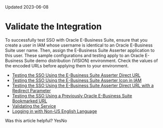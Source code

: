 Updated 2023-06-08
# Validate the Integration
To successfully test SSO with Oracle E-Business Suite, ensure that you create a user in IAM whose username is identical to an Oracle E-Business Suite user name. Then, assign the E-Business Suite Asserter application to this user. These sample configurations and testing apply to an Oracle E-Business Suite demo distribution (VISION) environment. Check the values of the encoded URLs before applying them to your environment.
  * [Testing the SSO Using the E-Business Suite Asserter Direct URL](https://docs.oracle.com/en-us/iaas/Content/Identity/ebs/test-sso-using-ebs-asserter-direct-url.htm#test-sso-using-e-business-suite-asserter-direct-url "You can use the E-Business Suite Asserter direct URL to verify the integration and ensure that the SSO works.")
  * [Testing the SSO Using the E-Business Suite Asserter Icon in IAM](https://docs.oracle.com/en-us/iaas/Content/Identity/ebs/test-sso-using-ebs-asserter-icon.htm#test-sso-using-e-business-suite-asserter-icon-oracle-identity-cloud-service "You can use the E-Business Suite Asserter icon within the My Apps page in IAM to verify the integration and ensure that the SSO works.")
  * [Testing the SSO Using the E-Business Suite Asserter Direct URL with a Redirect Parameter](https://docs.oracle.com/en-us/iaas/Content/Identity/ebs/test-sso-ebs-asserter-direct-url-redirect-param.htm#test-sso-ebs-asserter-direct-url-redirect-param "You can use the URL for the E-Business Suite Asserter with a redirect parameter to verify the integration and ensure that the SSO works.")
  * [Testing the SSO Using a Previously Oracle E-Business Suite Bookmarked URL](https://docs.oracle.com/en-us/iaas/Content/Identity/ebs/test-sso-oracle-ebs-bookmarked-url.htm#test-sso-using-previously-oracle-e-business-suite-bookmarked-url "You can use the Oracle E-Business Suite URL that you have bookmarked to verify the integration and ensure that the SSO works.")
  * [Validating the Service](https://docs.oracle.com/en-us/iaas/Content/Identity/ebs/validate-service.htm#validate-service "You can validate the Asserter configuration, E-Business Suite configuration, and IAM Application setup using the Validation Service.")
  * [Logging in with Non-US English Language](https://docs.oracle.com/en-us/iaas/Content/Identity/ebs/login-non-us-english-language.htm#login-non-us-english-language "Identity Cloud Service EBS Asserter supports the language configuration of a user provided in EBS. If the FND_OVERRIDE_SSO_LANG profile option is enabled for a user in EBS, Asserter creates an EBS session based on the value of the ICX_LANGUAGE profile option of this user.")


Was this article helpful?
YesNo

